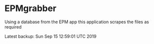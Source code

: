 # EPMgrabber
Using a database from the EPM app this application scrapes the files as required


Latest backup: Sun Sep 15 12:59:01 UTC 2019

